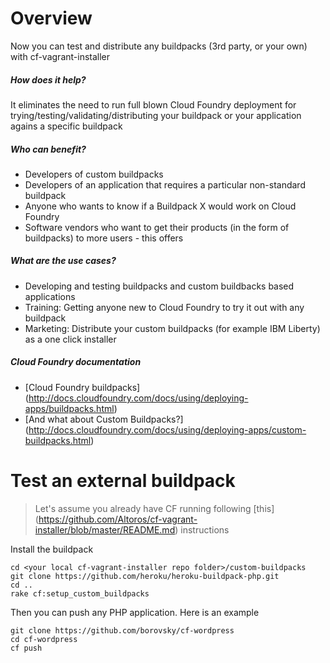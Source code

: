 # Overview

Now you can test and distribute any buildpacks (3rd party, or your own) with cf-vagrant-installer

##### How does it help? 
It eliminates the need to run full blown Cloud Foundry deployment for trying/testing/validating/distributing your buildpack
or your application agains a specific buildpack

##### Who can benefit?
- Developers of custom buildpacks
- Developers of an application that requires a particular non-standard buildpack
- Anyone who wants to know if a Buildpack X would work on Cloud Foundry
- Software vendors who want to get their products (in the form of buildpacks) to more users - this offers

##### What are the use cases?
- Developing and testing buildpacks and custom buildbacks based applications
- Training: Getting anyone new to Cloud Foundry to try it out with any buildpack
- Marketing: Distribute your custom buildpacks (for example IBM Liberty) as a one click installer

##### Cloud Foundry documentation
- [Cloud Foundry buildpacks] (http://docs.cloudfoundry.com/docs/using/deploying-apps/buildpacks.html)
- [And what about Custom Buildpacks?] (http://docs.cloudfoundry.com/docs/using/deploying-apps/custom-buildpacks.html)

# Test an external buildpack
> Let's assume you already have CF running following [this] (https://github.com/Altoros/cf-vagrant-installer/blob/master/README.md) instructions

Install the buildpack

```
cd <your local cf-vagrant-installer repo folder>/custom-buildpacks
git clone https://github.com/heroku/heroku-buildpack-php.git
cd ..
rake cf:setup_custom_buildpacks
```

Then you can push any PHP application. Here is an example

```
git clone https://github.com/borovsky/cf-wordpress
cd cf-wordpress
cf push
```
